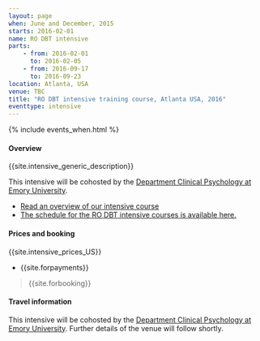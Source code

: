 ```yaml
---
layout: page
when: June and December, 2015
starts: 2016-02-01
name: RO DBT intensive
parts:
    - from: 2016-02-01
      to: 2016-02-05
    - from: 2016-09-17
      to: 2016-09-23
location: Atlanta, USA
venue: TBC
title: "RO DBT intensive training course, Atlanta USA, 2016"
eventtype: intensive
---
```



{% include events_when.html %}


#### Overview

{{site.intensive_generic_description}}

This intensive will be cohosted by the [Department Clinical Psychology at Emory University](http://psychology.emory.edu/clinical/).

- [Read an overview of our intensive course](/training/intensive.html)
- [The schedule for the RO DBT intensive courses is available here.](/training/intensive/timetable.html)


#### Prices and booking

{{site.intensive_prices_US}}
- {{site.forpayments}}


> {{site.forbooking}}

#### Travel information

This intensive will be cohosted by the [Department Clinical Psychology at Emory University](http://psychology.emory.edu/clinical/).
Further details of the venue will follow shortly.
